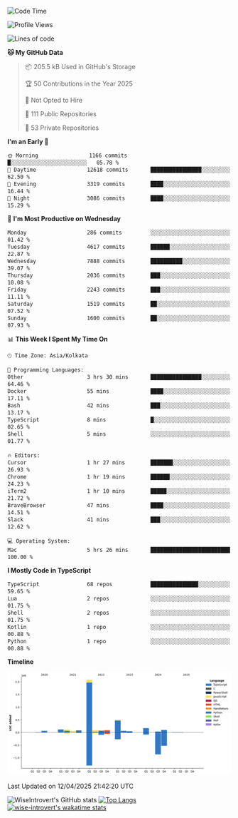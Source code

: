 <!--START_SECTION:waka-->
![Code Time](http://img.shields.io/badge/Code%20Time-2%2C329%20hrs%2026%20mins-blue)

![Profile Views](http://img.shields.io/badge/Profile%20Views-1-blue)

![Lines of code](https://img.shields.io/badge/From%20Hello%20World%20I%27ve%20Written-3.6%20million%20lines%20of%20code-blue)

**🐱 My GitHub Data** 

> 📦 205.5 kB Used in GitHub's Storage 
 > 
> 🏆 50 Contributions in the Year 2025
 > 
> 🚫 Not Opted to Hire
 > 
> 📜 111 Public Repositories 
 > 
> 🔑 53 Private Repositories 
 > 
**I'm an Early 🐤** 

```text
🌞 Morning                1166 commits        █░░░░░░░░░░░░░░░░░░░░░░░░   05.78 % 
🌆 Daytime                12618 commits       ████████████████░░░░░░░░░   62.50 % 
🌃 Evening                3319 commits        ████░░░░░░░░░░░░░░░░░░░░░   16.44 % 
🌙 Night                  3086 commits        ████░░░░░░░░░░░░░░░░░░░░░   15.29 % 
```
📅 **I'm Most Productive on Wednesday** 

```text
Monday                   286 commits         ░░░░░░░░░░░░░░░░░░░░░░░░░   01.42 % 
Tuesday                  4617 commits        ██████░░░░░░░░░░░░░░░░░░░   22.87 % 
Wednesday                7888 commits        ██████████░░░░░░░░░░░░░░░   39.07 % 
Thursday                 2036 commits        ███░░░░░░░░░░░░░░░░░░░░░░   10.08 % 
Friday                   2243 commits        ███░░░░░░░░░░░░░░░░░░░░░░   11.11 % 
Saturday                 1519 commits        ██░░░░░░░░░░░░░░░░░░░░░░░   07.52 % 
Sunday                   1600 commits        ██░░░░░░░░░░░░░░░░░░░░░░░   07.93 % 
```


📊 **This Week I Spent My Time On** 

```text
🕑︎ Time Zone: Asia/Kolkata

💬 Programming Languages: 
Other                    3 hrs 30 mins       ████████████████░░░░░░░░░   64.46 % 
Docker                   55 mins             ████░░░░░░░░░░░░░░░░░░░░░   17.11 % 
Bash                     42 mins             ███░░░░░░░░░░░░░░░░░░░░░░   13.17 % 
TypeScript               8 mins              █░░░░░░░░░░░░░░░░░░░░░░░░   02.65 % 
Shell                    5 mins              ░░░░░░░░░░░░░░░░░░░░░░░░░   01.77 % 

🔥 Editors: 
Cursor                   1 hr 27 mins        ███████░░░░░░░░░░░░░░░░░░   26.93 % 
Chrome                   1 hr 19 mins        ██████░░░░░░░░░░░░░░░░░░░   24.23 % 
iTerm2                   1 hr 10 mins        █████░░░░░░░░░░░░░░░░░░░░   21.72 % 
BraveBrowser             47 mins             ████░░░░░░░░░░░░░░░░░░░░░   14.51 % 
Slack                    41 mins             ███░░░░░░░░░░░░░░░░░░░░░░   12.62 % 

💻 Operating System: 
Mac                      5 hrs 26 mins       █████████████████████████   100.00 % 
```

**I Mostly Code in TypeScript** 

```text
TypeScript               68 repos            ███████████████░░░░░░░░░░   59.65 % 
Lua                      2 repos             ░░░░░░░░░░░░░░░░░░░░░░░░░   01.75 % 
Shell                    2 repos             ░░░░░░░░░░░░░░░░░░░░░░░░░   01.75 % 
Kotlin                   1 repo              ░░░░░░░░░░░░░░░░░░░░░░░░░   00.88 % 
Python                   1 repo              ░░░░░░░░░░░░░░░░░░░░░░░░░   00.88 % 
```



**Timeline**

![Lines of Code chart](https://raw.githubusercontent.com/wise-introvert/wise-introvert/master/assets/bar_graph.png)


 Last Updated on 12/04/2025 21:42:20 UTC
<!--END_SECTION:waka-->

![WiseIntrovert's GitHub stats](https://github-readme-stats.vercel.app/api?username=wise-introvert&count_private=true&show_icons=true)
[![Top Langs](https://github-readme-stats.vercel.app/api/top-langs/?username=wise-introvert&langs_count=10)](https://github.com/anuraghazra/github-readme-stats)
[![wise-introvert's wakatime stats](https://github-readme-stats.vercel.app/api/wakatime?username=wiseintrovert)](https://github.com/anuraghazra/github-readme-stats)
